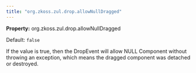 ```yaml
---
title: "org.zkoss.zul.drop.allowNullDragged"
---
```


**Property:** org.zkoss.zul.drop.allowNullDragged

Default:  `false`

If the value is true, then the DropEvent will allow NULL Component
without throwing an exception, which means the dragged component was
detached or destroyed.
